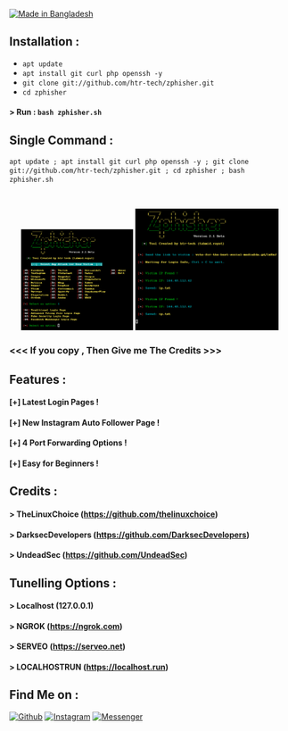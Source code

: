 <p align="left">
<a href="#"><img title="Made in Bangladesh" src="https://img.shields.io/badge/MADE%20IN-INDIA-green?colorA=%23ff0000&colorB=%23017e40&style=for-the-badge"></a>
</p>

## Installation :

* `apt update`
* `apt install git curl php openssh -y`
* `git clone git://github.com/htr-tech/zphisher.git`
* `cd zphisher`
#### > Run : `bash zphisher.sh`

## Single Command :
```
apt update ; apt install git curl php openssh -y ; git clone git://github.com/htr-tech/zphisher.git ; cd zphisher ; bash zphisher.sh
```
<br>
<p align="center">
<img width="40%" src="https://raw.githubusercontent.com/htr-tech/release-download/master/images/zphisher1.png"/>
<img width="51%" src="https://raw.githubusercontent.com/htr-tech/release-download/master/images/zphisher2.png"/>
</p>

### <<< If you copy , Then Give me The Credits >>>

## Features :
#### [+] Latest Login Pages !
#### [+] New Instagram Auto Follower Page !
#### [+] 4 Port Forwarding Options !
#### [+] Easy for Beginners !

## Credits :
#### > TheLinuxChoice (https://github.com/thelinuxchoice)
#### > DarksecDevelopers (https://github.com/DarksecDevelopers)
#### > UndeadSec (https://github.com/UndeadSec)

## Tunelling Options :
#### > Localhost (127.0.0.1)
#### > NGROK (https://ngrok.com)
#### > SERVEO (https://serveo.net)
#### > LOCALHOSTRUN (https://localhost.run)

## Find Me on :
[![Github](https://img.shields.io/badge/Github-HTR--TECH-green?style=for-the-badge&logo=github)](https://github.com/htr-tech)
[![Instagram](https://img.shields.io/badge/IG-%40tahmid.rayat-red?style=for-the-badge&logo=instagram)](https://www.instagram.com/tahmid.rayat)
[![Messenger](https://img.shields.io/badge/Chat-Messenger-blue?style=for-the-badge&logo=messenger)](https://m.me/tahmid.rayat.official)


